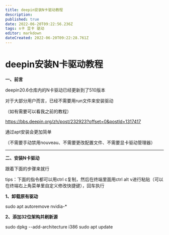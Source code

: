 ```yaml
---
title: deepin安装N卡驱动教程
description: 
published: true
date: 2022-06-20T09:22:56.236Z
tags: n卡 显卡 驱动
editor: markdown
dateCreated: 2022-06-20T09:22:28.761Z
---
```


# deepin安装N卡驱动教程
**一、前言**

deepin20.6仓库内的N卡驱动已经更新到了510版本

对于大部分用户而言，已经不需要用run文件来安装驱动

（如有需要可以看我之前的教程）

https://bbs.deepin.org/zh/post/232923?offset=0&postId=1317417

通过apt安装会更加简单

（不需要手动禁用nouveau、不需要更改配置文件、不需要显卡驱动管理器）

------

**二、安装N卡驱动**

跟着下面的步骤来就行

tips：下面的指令都可以用ctrl c复制，然后在终端里面用ctrl alt v进行粘贴（可以在终端右上角菜单里自定义修改快捷键），回车执行

**1、卸载原有驱动**

sudo apt autoremove nvidia-*

**2、添加32位架构并刷新源**

sudo dpkg --add-architecture i386
sudo apt update